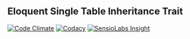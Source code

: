 ## Eloquent Single Table Inheritance Trait

[![Code Climate](https://img.shields.io/codeclimate/github/torifat/eloquent-single-table-inheritance.svg?style=flat-square)](https://codeclimate.com/github/torifat/eloquent-single-table-inheritance)
[![Codacy](https://img.shields.io/codacy/6cda7795540e4aa78ff71c57df8f4caa.svg?style=flat-square)](https://github.com/torifat/eloquent-single-table-inheritance)
[![SensioLabs Insight](https://img.shields.io/sensiolabs/i/eb1461eb-828e-4821-a082-d168a5c872fc.svg?style=flat-square)](https://insight.sensiolabs.com/projects/eb1461eb-828e-4821-a082-d168a5c872fc)
